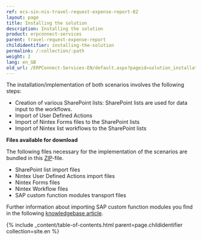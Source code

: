 ```yaml
---
ref: ecs-sin-nis-travel-request-expense-report-02
layout: page
title: Installing the solution
description: Installing the solution
product: erpconnect-services
parent: travel-request-expense-report
childidentifier: installing-the-solution
permalink: /:collection/:path
weight: 2
lang: en_GB
old_url: /ERPConnect-Services-EN/default.aspx?pageid=solution_installation
---
```


The installation/implementation of both scenarios involves the following steps:

- Creation of various SharePoint lists: SharePoint lists are used for data input to the workflows.  
- Import of User Defined Actions   
- Import of Nintex Forms files to the SharePoint lists
- Import of Nintex list workflows to the SharePoint lists

**Files available for download**

The following files necessary for the implementation of the scenarios are bundled in this [ZIP](https://my.theobald-software.com/files/TravelScenarioFiles.zip)-file. 

- SharePoint list import files
- Nintex User Defined Actions import files
- Nintex Forms files 
- Nintex Workflow files
- SAP custom function modules transport files 

Further information about importing SAP custom function modules you find in the following [knowledgebase article](https://my.theobald-software.com/index.php?/Knowledgebase/Article/View/68/0/how-to-import-an-sap-transport-request-with-the-transport-management-system-stms).  

{% include _content/table-of-contents.html parent=page.childidentifier collection=site.en %}